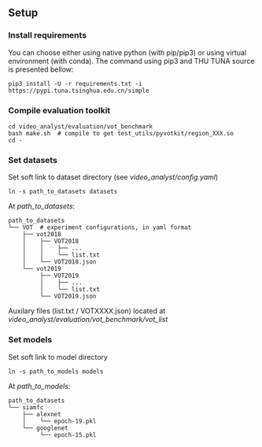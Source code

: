 ## Setup
### Install requirements
You can choose either using native python (with pip/pip3) or using virtual environment (with conda). The command using pip3 and THU TUNA source is presented bellow:
```
pip3 install -U -r requirements.txt -i https://pypi.tuna.tsinghua.edu.cn/simple
```

### Compile evaluation toolkit
```
cd video_analyst/evaluation/vot_benchmark
bash make.sh  # compile to get test_utils/pyvotkit/region_XXX.so
cd -
```

### Set datasets
Set soft link to dataset directory (see _video_analyst/config.yaml_)
```
ln -s path_to_datasets datasets
```

At _path_to_datasets_:
```
path_to_datasets
└── VOT  # experiment configurations, in yaml format
    ├── vot2018
    │    ├── VOT2018
    │    │    ├── ...
    │    │    └── list.txt
    │    └── VOT2018.json
    └── vot2019
         ├── VOT2019
         │    ├── ...
         │    └── list.txt
         └── VOT2019.json
```
Auxilary files (list.txt / VOTXXXX.json) located at _video_analyst/evaluation/vot_benchmark/vot_list_

### Set models
Set soft link to model directory
```
ln -s path_to_models models
```

At _path_to_models_:
```
path_to_datasets
└── siamfc
    ├── alexnet
    │    └── epoch-19.pkl
    └── googlenet
         └── epoch-15.pkl
```
